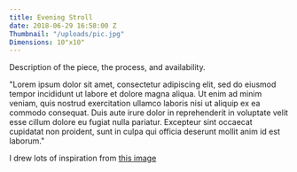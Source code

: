 ```yaml
---
title: Evening Stroll
date: 2018-06-29 16:58:00 Z
Thumbnail: "/uploads/pic.jpg"
Dimensions: 10"x10"
---
```


Description of the piece, the process, and availability.

"Lorem ipsum dolor sit amet, consectetur adipiscing elit, sed do eiusmod tempor incididunt ut labore et dolore magna aliqua. Ut enim ad minim veniam, quis nostrud exercitation ullamco laboris nisi ut aliquip ex ea commodo consequat. Duis aute irure dolor in reprehenderit in voluptate velit esse cillum dolore eu fugiat nulla pariatur. Excepteur sint occaecat cupidatat non proident, sunt in culpa qui officia deserunt mollit anim id est laborum."

I drew lots of inspiration from [this image](/uploads/pic.jpg)